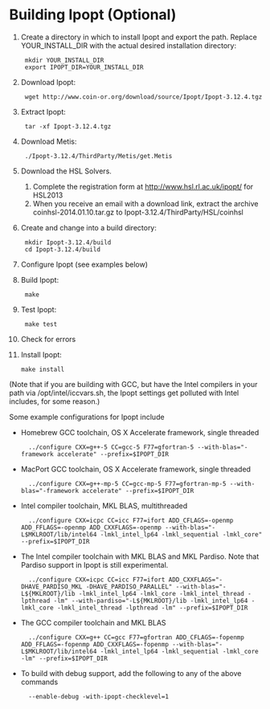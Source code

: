 Building Ipopt (Optional)
=========================

1. Create a directory in which to install Ipopt and export the path. Replace YOUR_INSTALL_DIR with the actual desired installation directory:

        mkdir YOUR_INSTALL_DIR
        export IPOPT_DIR=YOUR_INSTALL_DIR

2. Download Ipopt:

        wget http://www.coin-or.org/download/source/Ipopt/Ipopt-3.12.4.tgz

3. Extract Ipopt:

        tar -xf Ipopt-3.12.4.tgz

4. Download Metis:

        ./Ipopt-3.12.4/ThirdParty/Metis/get.Metis

5. Download the HSL Solvers.
    1. Complete the registration form at http://www.hsl.rl.ac.uk/ipopt/ for HSL2013
    2. When you receive an email with a download link, extract the archive coinhsl-2014.01.10.tar.gz to Ipopt-3.12.4/ThirdParty/HSL/coinhsl

6. Create and change into a build directory:

        mkdir Ipopt-3.12.4/build
        cd Ipopt-3.12.4/build

7. Configure Ipopt (see examples below)

8. Build Ipopt:

        make

9. Test Ipopt:

        make test

10. Check for errors

11. Install Ipopt:

        make install

(Note that if you are building with GCC, but have the Intel compilers in your path via /opt/intel/iccvars.sh, the Ipopt settings get polluted with Intel includes, for some reason.)

Some example configurations for Ipopt include

* Homebrew GCC toolchain, OS X Accelerate framework, single threaded

        ../configure CXX=g++-5 CC=gcc-5 F77=gfortran-5 --with-blas="-framework accelerate" --prefix=$IPOPT_DIR

* MacPort GCC toolchain, OS X Accelerate framework, single threaded

        ../configure CXX=g++-mp-5 CC=gcc-mp-5 F77=gfortran-mp-5 --with-blas="-framework accelerate" --prefix=$IPOPT_DIR

* Intel compiler toolchain, MKL BLAS, multithreaded

        ../configure CXX=icpc CC=icc F77=ifort ADD_CFLAGS=-openmp ADD_FFLAGS=-openmp ADD_CXXFLAGS=-openmp --with-blas="-L$MKLROOT/lib/intel64 -lmkl_intel_lp64 -lmkl_sequential -lmkl_core" --prefix=$IPOPT_DIR

* The Intel compiler toolchain with MKL BLAS and MKL Pardiso. Note that Pardiso support in Ipopt is still experimental.

        ../configure CXX=icpc CC=icc F77=ifort ADD_CXXFLAGS="-DHAVE_PARDISO_MKL -DHAVE_PARDISO_PARALLEL" --with-blas="-L${MKLROOT}/lib -lmkl_intel_lp64 -lmkl_core -lmkl_intel_thread -lpthread -lm" --with-pardiso="-L${MKLROOT}/lib -lmkl_intel_lp64 -lmkl_core -lmkl_intel_thread -lpthread -lm" --prefix=$IPOPT_DIR

* The GCC compiler toolchain and MKL BLAS

        ../configure CXX=g++ CC=gcc F77=gfortran ADD_CFLAGS=-fopenmp ADD_FFLAGS=-fopenmp ADD_CXXFLAGS=-fopenmp --with-blas="-L$MKLROOT/lib/intel64 -lmkl_intel_lp64 -lmkl_sequential -lmkl_core -lm" --prefix=$IPOPT_DIR

* To build with debug support, add the following to any of the above commands

        --enable-debug -with-ipopt-checklevel=1
